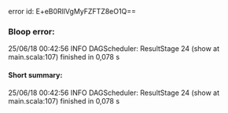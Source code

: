 error id: E+eB0RllVgMyFZFTZ8eO1Q==
### Bloop error:

25/06/18 00:42:56 INFO DAGScheduler: ResultStage 24 (show at main.scala:107) finished in 0,078 s
#### Short summary: 

25/06/18 00:42:56 INFO DAGScheduler: ResultStage 24 (show at main.scala:107) finished in 0,078 s